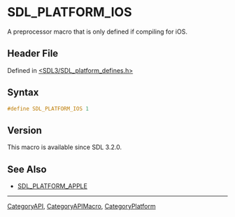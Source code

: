 # SDL_PLATFORM_IOS

A preprocessor macro that is only defined if compiling for iOS.

## Header File

Defined in [<SDL3/SDL_platform_defines.h>](https://github.com/libsdl-org/SDL/blob/main/include/SDL3/SDL_platform_defines.h)

## Syntax

```c
#define SDL_PLATFORM_IOS 1
```

## Version

This macro is available since SDL 3.2.0.

## See Also

- [SDL_PLATFORM_APPLE](SDL_PLATFORM_APPLE)

----
[CategoryAPI](CategoryAPI), [CategoryAPIMacro](CategoryAPIMacro), [CategoryPlatform](CategoryPlatform)

